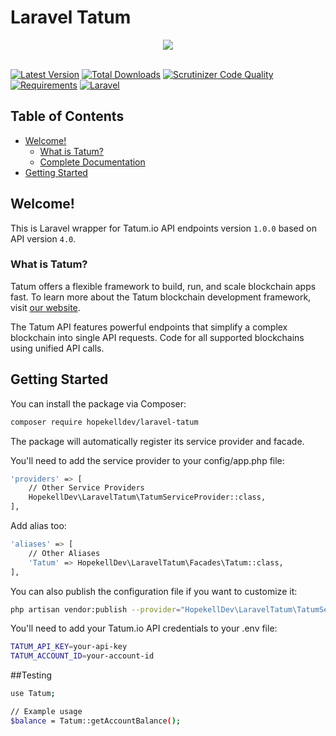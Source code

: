 # Laravel Tatum

<p align="center">
    <a href="https://tatumio.github.io/tatum-php/" target="_blank">
        <img src="https://repository-images.githubusercontent.com/364242763/d637cddc-cf10-4992-9058-8339bd3e2239"/>
    </a><br/><br/>
</p>


[![Latest Version](https://img.shields.io/packagist/v/hopekelldev/laravel-tatum.svg?style=flat-square)](https://packagist.org/packages/hopekelldev/laravel-tatum)
[![Total Downloads](https://img.shields.io/packagist/dt/hopekelldev/laravel-tatum.svg?style=flat-square)](https://packagist.org/packages/hopekelldev/laravel-tatum)
[![Scrutinizer Code Quality](https://img.shields.io/scrutinizer/quality/g/HopekellDev/LaravelTatum/master.svg?style=flat-square)](https://scrutinizer-ci.com/g/HopekellDev/LaravelTatum/)
[![Requirements](https://img.shields.io/badge/php-%5E8.0-blue.svg?style=flat-square)](https://php.net)
[![Laravel](https://img.shields.io/badge/Laravel-10.x-orange.svg?style=flat-square)](https://laravel.com)



## Table of Contents
- [Welcome!](#welcome)
  - [What is Tatum?](#what-is-tatum)
  - [Complete Documentation](#)
- [Getting Started](#getting-started)

## Welcome!

This is Laravel wrapper for Tatum.io API endpoints version `1.0.0` based on API version `4.0`.

### What is Tatum?

Tatum offers a flexible framework to build, run, and scale blockchain apps fast. To learn more about the
Tatum blockchain development framework, visit [our website](https://tatum.io/framework).

The Tatum API features powerful endpoints that simplify a complex blockchain into single API requests. Code for all
supported blockchains using unified API calls.

## Getting Started

You can install the package via Composer:

```bash
composer require hopekelldev/laravel-tatum
```
The package will automatically register its service provider and facade.

You'll need to add the service provider to your config/app.php file:
```bash
'providers' => [
    // Other Service Providers
    HopekellDev\LaravelTatum\TatumServiceProvider::class,
],
```
Add alias too:
```bash
'aliases' => [
    // Other Aliases
    'Tatum' => HopekellDev\LaravelTatum\Facades\Tatum::class,
],
```
You can also publish the configuration file if you want to customize it:
```bash
php artisan vendor:publish --provider="HopekellDev\LaravelTatum\TatumServiceProvider" --tag="config"
```
You'll need to add your Tatum.io API credentials to your .env file:
```bash
TATUM_API_KEY=your-api-key
TATUM_ACCOUNT_ID=your-account-id
```
##Testing
```bash
use Tatum;

// Example usage
$balance = Tatum::getAccountBalance();
```